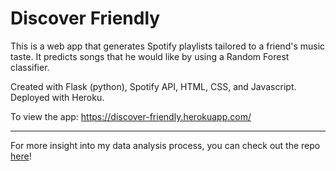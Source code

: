 # Discover Friendly
This is a web app that generates Spotify playlists tailored to a friend's music taste. It predicts songs that he would like by using a Random Forest classifier. 

Created with Flask (python), Spotify API, HTML, CSS, and Javascript. Deployed with Heroku.

To view the app: https://discover-friendly.herokuapp.com/

---- 

For more insight into my data analysis process, you can check out the repo [here](https://github.com/jannalouisea/music_taste_predictor)!
